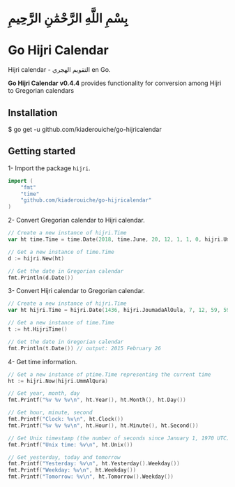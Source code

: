 # بِسْمِ اللَّهِ الرَّحْمَٰنِ الرَّحِيمِ

# Go Hijri Calendar
Hijri calendar - التقويم الهجري en Go.

**Go Hijri Calendar v0.4.4** provides functionality for conversion among Hijri  to Gregorian calendars

## Installation

$ go get -u github.com/kiaderouiche/go-hijricalendar

## Getting started

1- Import the package `hijri`.

```go
import (
    "fmt"
    "time"
    "github.com/kiaderouiche/go-hijricalendar"
)
```

2- Convert Gregorian calendar to Hijri calendar.

```go
// Create a new instance of hijri.Time
var ht time.Time = time.Date(2018, time.June, 20, 12, 1, 1, 0, hijri.UmmAlQura)

// Get a new instance of time.Time
d := hijri.New(ht)

// Get the date in Gregorian calendar
fmt.Println(d.Date())
```

3- Convert Hijri calendar to Gregorian calendar.

```go
// Create a new instance of hijri.Time
var ht hijri.Time = hijri.Date(1436, hijri.JoumadaAlOula, 7, 12, 59, 59, 0, hijri.UmmAlQura)

// Get a new instance of time.Time
t := ht.HijriTime()

// Get the date in Gregorian calendar
fmt.Println(t.Date()) // output: 2015 February 26
```
4- Get time information.

```go
// Get a new instance of ptime.Time representing the current time
ht := hijri.Now(hijri.UmmAlQura)

// Get year, month, day
fmt.Printf("%v %v %v\n", ht.Year(), ht.Month(), ht.Day())

// Get hour, minute, second
fmt.Printf("Clock: %v\n", ht.Clock())
fmt.Printf("%v %v %v\n", ht.Hour(), ht.Minute(), ht.Second())

// Get Unix timestamp (the number of seconds since January 1, 1970 UTC)
fmt.Printf("Unix time: %v\n", ht.Unix())

// Get yesterday, today and tomorrow
fmt.Printf("Yesterday: %v\n", ht.Yesterday().Weekday())
fmt.Printf("Weekday: %v\n", ht.Weekday())
fmt.Printf("Tomorrow: %v\n", ht.Tomorrow().Weekday())
```
